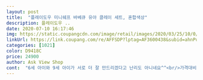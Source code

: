 ```yaml
---
layout: post 
title:  "플레이도우 미니쉐프 바베큐 유아 클레이 세트, 혼합색상" 
description: 플레이도우 ..
date: 2020-07-10 16:17:46 
img: https://static.coupangcdn.com/image/retail/images/2020/03/25/10/0/ec674fa9-124b-4c3e-a262-5d3c16c8f925.jpg 
linkUrl: https://link.coupang.com/re/AFFSDP?lptag=AF3600438&subid=ahnPublicAsk&pageKey=1387128823&itemId=2422664733&vendorItemId=70416784476&traceid=V0-113-a529f870debe2ef7 
categories: [1021] 
color: D9418C 
price: 24900 
author: Ask View Shop 
cont:  "6세 아이와 9세 아이가 서로 더 잘 만드리겠다고 난리도 아니네요^^<br/>가격대비 아주 훌륭한 상품입니다.<br/><br/>가격대비 용량도 많아서 어린이 날이나 크리스마스 그리고 아이들 생일 같은 특별한 말 선물 하기도 아주 좋은 상품 이네요.<br/><br/>그것외에 가지고 노는건 바베큐 놀이라 음식들 만들기 틀이에요<br/>그래서 의사도 되었다가, 요리사도 되었다가 그렇게 노는 것을 엄청 좋아해요... <br/><br/>그러다보니 역할놀이 할 때 햄버거... <br/>샌드위치... <br/>.<br/>케잌 뭐 이런 것도 만들어 달라고 하고... <br/>.<br/>그러면 기존에 장난감으로는 만들기 한계가 있지요... <br/><br/>그런데... <br/>요 제품은 아이에게 딱 맞는 것 같아요... <br/>햄버거,,,,샌드위치... <br/>.<br/>빵... <br/>.<br/>케잌.<br/>.<br/>.<br/>다 만들수 있어요.<br/>.<br/>.<br/>여기에는 붕어빵도.<br/>.<br/>.<br/>아이스크림도 만들어요.<br/>.<br/><br/>근데 다 뜯어보니 평평하게 다 펼쳐서 들어있어서 부피가 컸지<br/>꺼내보면 그전 구매한거랑 구성 수는 비슷하네요 ㅎㅎ<br/>낱개낱개 플라스틱 모양틀에 들어있어 잘 나오질 않더라구요<br/>너무 큰 클레이 장난감에 한번 더 놀랐네요<br/>너무 큰 택배상자에 깜짝 놀라고<br/>당연히 집에 메인은 주방놀이이죠... <br/>.<br/>그래서 주방 놀이 세트도 있고,싱크대 뭐 이런 것들이 꽤 있습니다... <br/>.<br/>.<br/><br/>대부분 주방 놀이는 모양이 만들어져서 나오잖아요... <br/>.<br/>과일이면 과일... <br/>.<br/>.<br/>야채면 야채... <br/>뭐 이렇게 모양이 만들어져서 나오는데 아이가 요즘 어른들이 먹는 것도 조금씩 먹고 있거든요... <br/><br/>두시간은 혼자 이거가지고 조용히 잘 놀더라구요<br/>로켓배송이라 다음날 되자마자 아이가 하루종일 기다렸네요<br/>박스 안에 제품 보호 플라스틱 안에 들어있는데<br/>밝고 진한 색감들로 들어 있어서 좋아요<br/>상자가 무지커요.<br/> 50인치 TV 사이즈 정도의 외관 상자에 포장 되어져 배송 됩니다.<br/><br/>색상은 12색 크레파스처럼 색상이 다양해서 아이들이 거지고 놀기에 아주  , 매우 충분합니다.<br/><br/>생각보다 큼직큼직 하네요<br/>손에 달라 붙지도 않고, 다음날 까지도 쉽게 굳지 않아서 작품을 만들고 난 후에 또 수정도 하고 놀더라구요^^<br/>아이가 너무 신나하며 좋아했어요<br/>아이들은 비싼 장난감 사준다고 아주 잘 가지고 노는 것도 아니잖아요.<br/><br/>아이스크림도... <br/>기존에 만들어진 것이라면... <br/>.<br/>이 제품으로는 직점 다양한 색을 넣어서 제작을 해서 주니... <br/>아이가 환장하고 좋아하더라구요... <br/>.<br/><br/>아주 만족스럽게 사용할 것 같습니다... <br/>... <br/>... <br/>.<br/>최고예요!!<br/>어른이 꺼내도 잘 나오지않는.<br/>.<br/><br/>오늘따라 늦게 배송이와서 저녁 일곱시쯤 받았구요<br/>왠만한 건 다 만들 수 있어요... <br/>.<br/>그런데 하면서 늘 아쉬운 점이 뭐였냐면... <br/>디테일적인 부분이예요... <br/><br/>우리 아이가 역할놀이를 많이 하는 시기에 있습니다... <br/>.<br/>.<br/><br/>이 상품 아주 좋아요.<br/><br/>일곱살 아이라 혼자서도 클레이로 뚝딱뚝딱 만들어<br/>적극 추천 합니다.<br/><br/>정말 사진을 찍을 겨를도 없이 신나하고 난리나서 외관상자는 찍지도 못했어요 ㅋㅋㅋㅋ.<br/><br/>주방놀이 소꿉놀이도 하면서 아이가 잘 가지고 놀아서 좋아요<br/>직접 구매한 엄마 인 제가 더 기분 좋고  뿌듯했습니다.<br/><br/>칼라도 아주 쨍하니 밝고 선명해서 색 선택을 할때 고민 스럽지도 않고 아주 좋습니다.<br/><br/>콩순이 클레이 도구를 사서 잘 가지고 놀았어요<br/>쿠팡 배송 최고네요.<br/><br/>클레이 10가지 색상 들어있구요<br/>클레이도 다 썼고 도구도 매번 같은 도구라 실증 느끼기에<br/>클레이도 색색이 많이 들었고 도구도 중복되는게 없길래 새로운걸 구매했네요<br/>포장을 뜯자마나 몇시간을 논지 모르겠어요... <br/>이 제품은 기존에 역할놀이에 부족한 퍼즐이 채워진 느낌이랄까??<br/>플라스틱 안에서 꺼낼 때 뻑뻑해서 좀 힘들었어요<br/>하루 만에 배송 되었구요.<br/>.<br/><br/>항상 상대해줘야하니 힘들기도 하구요... <br/>.<br/><br/>" 
---
```

